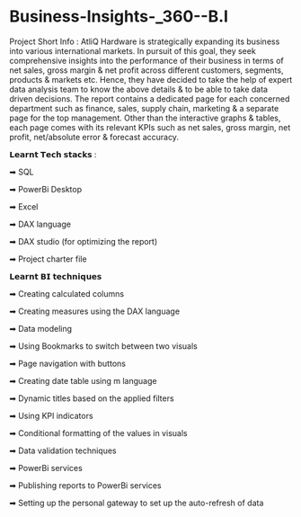 # Business-Insights-_360--B.I

Project Short Info :
AtliQ Hardware is strategically expanding its business into various international markets. In pursuit of this goal, they seek comprehensive insights into the performance of their business in terms of net sales, gross margin & net profit across different customers, segments, products & markets etc. Hence, they have decided to take the help of expert data analysis team to know the above details & to be able to take data driven decisions.
The report contains a dedicated page for each concerned department such as finance, sales, supply chain, marketing & a separate page for the top management. Other than the interactive graphs & tables, each page comes with its relevant KPIs such as net sales, gross margin, net profit, net/absolute error & forecast accuracy.

𝗟𝗲𝗮𝗿𝗻𝘁 𝗧𝗲𝗰𝗵 𝘀𝘁𝗮𝗰𝗸𝘀 :

➡ SQL

➡ PowerBi Desktop

➡ Excel

➡ DAX language

➡ DAX studio (for optimizing the report)

➡ Project charter file


𝗟𝗲𝗮𝗿𝗻𝘁 𝗕𝗜 𝘁𝗲𝗰𝗵𝗻𝗶𝗾𝘂𝗲𝘀

➡ Creating calculated columns

➡ Creating measures using the DAX language

➡ Data modeling

➡ Using Bookmarks to switch between two visuals

➡ Page navigation with buttons

➡ Creating date table using m language

➡ Dynamic titles based on the applied filters

➡ Using KPI indicators

➡ Conditional formatting of the values in visuals

➡ Data validation techniques

➡ PowerBi services

➡ Publishing reports to PowerBi services

➡ Setting up the personal gateway to set up the auto-refresh of data

